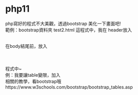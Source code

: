 # php11
php寫好的程式不大美觀，透過bootstrap 美化一下畫面吧!<br>
範例：bootstrap資料夾
test2.html 這程式中，我在 header放入  <br>
<link rel="stylesheet" href="bootstrap/css/bootstrap.min.css">  <br>
在body結尾前，放入 <br>
<script src="jquery/jquery.min.js"></script>  <br>
<script src="jquery/popper.min.js"></script>  <br>
<script src="bootstrap/js/bootstrap.min.js"></script> <br>
程式中~ <br>
例：我要讓table變限，加入 <table class="table table-striped">    <br>
相關的教學，看bootstrap哦  <br>
https://www.w3schools.com/bootstrap/bootstrap_tables.asp

